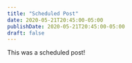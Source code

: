 ```yaml
---
title: "Scheduled Post"
date: 2020-05-21T20:45:00-05:00
publishDate: 2020-05-21T20:45:00-05:00
draft: false
---
```


This was a scheduled post!